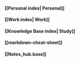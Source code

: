 #### [[Personal index| Personal]]
#### [[Work index| Work]]
#### [[Knowledge Base index| Study]]
#### [[markdown-cheat-sheet]]
#### [[Notes_hub.base]]